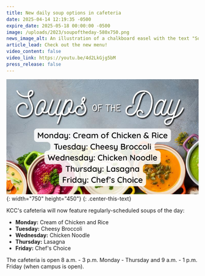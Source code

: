 ```yaml
---
title: New daily soup options in cafeteria
date: 2025-04-14 12:19:35 -0500
expire_date: 2025-05-18 00:00:00 -0500
image: /uploads/2023/soupoftheday-580x750.png
news_image_alt: An illustration of a chalkboard easel with the text "Soup of the Day"
article_lead: Check out the new menu!
video_content: false
video_link: https://youtu.be/4d2LkGjg5bM
press_release: false
---
```

![Graphic showing a list of daily soup selections](/uploads/2023/soupsoftheday-750x400.jpg "Graphic showing a list of daily soup selections"){: width="750" height="450"}
{: .center-this-text}

KCC's cafeteria will now feature regularly-scheduled soups of the day:

* **Monday:** Cream of Chicken and Rice
* **Tuesday:** Cheesy Broccoli
* **Wednesday:** Chicken Noodle
* **Thursday:** Lasagna
* **Friday:** Chef's Choice

The cafeteria is open 8 a.m. - 3 p.m. Monday - Thursday and 9 a.m. - 1 p.m. Friday (when campus is open).

&nbsp;